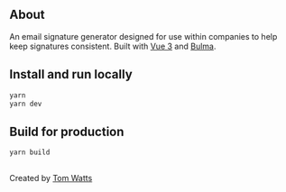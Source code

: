 ## About

An email signature generator designed for use within companies to help keep signatures consistent. Built with [Vue 3](https://v3.vuejs.org/) and [Bulma](https://bulma.io/).

## Install and run locally
```bash
yarn
yarn dev
```

## Build for production
```bash
yarn build
```
##

Created by [Tom Watts](https://tomwatts.dev)
